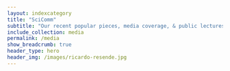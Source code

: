 ```yaml
---
layout: indexcategory
title: "SciComm"
subtitle: "Our recent popular pieces, media coverage, & public lectures"
include_collection: media
permalink: /media
show_breadcrumb: true
header_type: hero
header_img: /images/ricardo-resende.jpg
---
```


